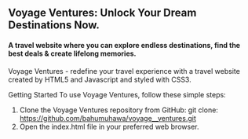 ## Voyage Ventures: Unlock Your Dream Destinations Now.

#### A travel website where you can explore endless destinations, find the best deals & create lifelong memories.

Voyage Ventures - redefine your travel experience with a travel website created by HTML5 and Javascript and styled with CSS3.

Getting Started To use Voyage Ventures, follow these simple steps:
1. Clone the Voyage Ventures repository from GitHub: git clone: https://github.com/bahumuhawa/voyage__ventures.git
3. Open the index.html file in your preferred web browser.
